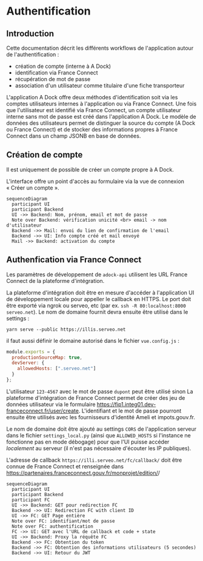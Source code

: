 # Authentification

## Introduction

Cette documentation décrit les différents workflows de l'application autour de
l'authentification :

- création de compte (interne à A Dock)
- identification via France Connect
- récupération de mot de passe
- association d'un utilisateur comme titulaire d'une fiche transporteur

L'application A Dock offre deux méthodes d'identification soit via les comptes
utilisateurs internes à l'application ou via France Connect. Une fois que
l'utilisateur est identifié via France Connect, un compte utilisateur interne
sans mot de passe est créé dans l'application A Dock. Le modèle de données
des utilisateurs permet de distinguer la source du compte (A Dock ou France
Connect) et de stocker des informations propres à France Connect dans un champ
JSONB en base de données.

## Création de compte

Il est uniquement de possible de créer un compte propre à A Dock.

L'interface offre un point d'accès au formulaire via la vue de connexion
« Créer un compte ».

```mermaid
sequenceDiagram
  participant UI
  participant Backend
  UI ->> Backend: Nom, prénom, email et mot de passe
  Note over Backend: vérification unicité <br> email -> nom d'utilisateur
  Backend ->> Mail: envoi du lien de confirmation de l'email
  Backend ->> UI: Info compte créé et mail envoyé
  Mail ->> Backend: activation du compte
```

## Authenfication via France Connect

Les paramètres de développement de `adock-api` utilisent les URL France
Connect de la plateforme d'intégration.

La plateforme d'intégration doit être en mesure d'accéder à l'application UI
de développement locale pour appeller le callback en HTTPS. Le port doit
être exporté via ngrok ou serveo, etc (par ex. `ssh -R 80:localhost:8000 serveo.net`). Le nom de domaine fournit devra ensuite être utilisé dans le
settings :

```
yarn serve --public https://illis.serveo.net
```

il faut aussi définir le domaine autorisé dans le fichier
`vue.config.js` :

```javascript
module.exports = {
  productionSourceMap: true,
  devServer: {
    allowedHosts: [".serveo.net"]
  }
};
```

L'utilisateur `123-4567` avec le mot de passe `dupont` peut être utilisé sinon
La plateforme d'intégration de France Connect permet de créer des jeu de données
utilisateur via le formulaire
https://fip1.integ01.dev-franceconnect.fr/user/create.
L'identifiant et le mot de passe pourront ensuite être utilisés avec les
fournisseurs d'identité Ameli et impots.gouv.fr.

Le nom de domaine doit être ajouté au settings `CORS` de
l'application serveur dans le fichier `settings_local.py` (ainsi que
`ALLOWED_HOSTS` si l'instance ne fonctionne pas en mode débogage) pour que l'UI
puisse accéder _localement_ au serveur (il n'est pas nécessaire d'écouter les IP
publiques).

L'adresse de callback `https://illi.serveo.net/fc/callback/` doit être connue de
France Connect et renseignée dans
https://partenaires.franceconnect.gouv.fr/monprojet/edition/<votreprojet>/

```mermaid
sequenceDiagram
  participant UI
  participant Backend
  participant FC
  UI ->> Backend: GET pour redirection FC
  Backend ->> UI: Redirection FC with client ID
  UI ->> FC: GET Page entière
  Note over FC: identifiant/mot de passe
  Note over FC: authentification
  FC ->> UI: GET avec l'URL de callback et code + state
  UI ->> Backend: Proxy la réquête FC
  Backend ->> FC: Obtention du token
  Backend ->> FC: Obtention des informations utilisateurs (5 secondes)
  Backend ->> UI: Retour du JWT
```
